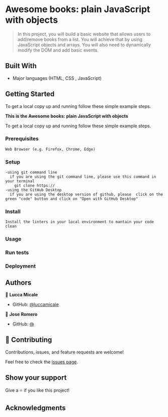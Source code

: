 
# Awesome books: plain JavaScript with objects

> In this project, you will build a basic website that allows users to add/remove books from a list. You will achieve that by using JavaScript objects and arrays. You will also need to dynamically modify the DOM and add basic events.



## Built With
- Major languages (HTML, CSS , JavaScript)

## Getting Started
To get a local copy up and running follow these simple example steps.

**This is the Awesome books: plain JavaScript with objects**


To get a local copy up and running follow these simple example steps.

### Prerequisites
    Web Browser (e.g. Firefox, Chrome, Edge)

### Setup
    -using git command line
      if you are using the git command line, please use this command in your terminal
        git clone https://
    -using the GitHub Desktop
      if you are using the desktop version of github, please  click on the green "code" button and click on "Open with GitHub Desktop" 


### Install
    Install the linters in your local environment to mantain your code clean 

### Usage

### Run tests

### Deployment



## Authors

👤 **Lucca Micale**

- GitHub: [@luccamicale]()

👤 **Jose Romero**

- GitHub: [@]()



## 🤝 Contributing

Contributions, issues, and feature requests are welcome!

Feel free to check the [issues page](../../issues/).

## Show your support

Give a ⭐️ if you like this project!

## Acknowledgments




